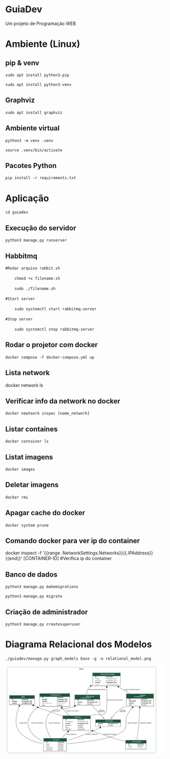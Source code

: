 # GuiaDev

Um projeto de Programação WEB

# Ambiente (Linux)

## pip & venv

    sudo apt install python3-pip

<p></p>

    sudo apt install python3-venv

## Graphviz

    sudo apt install graphviz

## Ambiente virtual

    python3 -m venv .venv

<p></p>

    source .venv/bin/activate

## Pacotes Python

    pip install -r requirements.txt

# Aplicação

    cd guiadev

## Execução do servidor

    python3 manage.py runserver

## Habbitmq

    #Rodar arquivo rabbit.sh

        chmod +x filename.sh

        sudo ./filename.sh

    #Start server

        sudo systemctl start rabbitmq-server

    #Stop server

        sudo systemctl stop rabbitmq-server

## Rodar o projetor com docker

    docker compose -f docker-compose.yml up

## Lista network

  docker network ls
## Verificar info da network no docker

    docker newteork inspec [nome_network]
## Listar containes

    docker container ls
## Listat imagens

    docker images
## Deletar imagens 

    docker rmi
## Apagar cache do docker 

    docker system prune
## Comando docker para ver ip do container 

   docker inspect -f '{{range .NetworkSettings.Networks}}{{.IPAddress}}{{end}}' [CONTAINER-ID]   #Verifica ip do container

## Banco de dados

    python3 manage.py makemigrations

<p></p>

    python3 manage.py migrate

## Criação de administrador

    python3 manage.py createsuperuser

# Diagrama Relacional dos Modelos

    ./guiadev/manage.py graph_models base -g -o relational_model.png

<img src="./relational_model.png">

